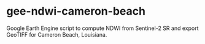 # gee-ndwi-cameron-beach
Google Earth Engine script to compute NDWI from Sentinel-2 SR and export GeoTIFF for Cameron Beach, Louisiana.
